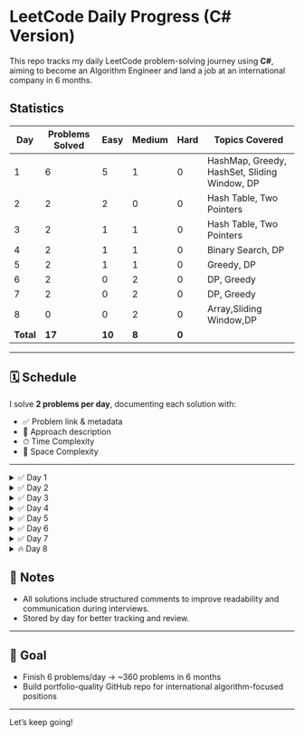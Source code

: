 # LeetCode Daily Progress (C# Version)

This repo tracks my daily LeetCode problem-solving journey using **C#**, aiming to become an Algorithm Engineer and land a job at an international company in 6 months.

## Statistics

| Day  | Problems Solved | Easy | Medium | Hard | Topics Covered                        |
|------|-----------------|------|--------|------|----------------------------------------|
| 1    | 6               | 5    | 1      | 0    | HashMap, Greedy, HashSet, Sliding Window, DP |
| 2    | 2               | 2    | 0      | 0    | Hash Table, Two Pointers               |
| 3    | 2               | 1    | 1      | 0    | Hash Table, Two Pointers               |
| 4    | 2               | 1    | 1      | 0    | Binary Search, DP                      |
| 5    | 2               | 1    | 1      | 0    | Greedy, DP                             |
| 6    | 2               | 0    | 2      | 0    | DP, Greedy                             |
| 7    | 2              | 0    | 2      | 0    | DP, Greedy    
| 8    | 0              | 0    | 2      | 0    | Array,Sliding Window,DP                             |
| **Total** | **17**      | **10** | **8**  | **0** |                                        |

---

## 🗓 Schedule
I solve **2 problems per day**, documenting each solution with:
- ✅ Problem link & metadata
- 🧠 Approach description
- ⏱ Time Complexity
- 🧠 Space Complexity

---

<details>
  <summary>✅ Day 1 </summary>

  - [x] [1. Two Sum](https://leetcode.com/problems/two-sum/) — Easy — HashMap
  - [x] [121. Best Time to Buy and Sell Stock](https://leetcode.com/problems/best-time-to-buy-and-sell-stock/) — Easy — Greedy
  - [x] [242. Valid Anagram](https://leetcode.com/problems/valid-anagram/) — Easy — Hash Table
  - [x] [217. Contains Duplicate](https://leetcode.com/problems/contains-duplicate/) — Easy — HashSet
  - [x] [3. Longest Substring Without Repeating Characters](https://leetcode.com/problems/longest-substring-without-repeating-characters/) — Medium — Sliding Window
  - [x] [53. Maximum Subarray](https://leetcode.com/problems/maximum-subarray/) — Easy — Dynamic Programming
</details>

<details>
  <summary>✅ Day 2 </summary>

  - [x] [350. Intersection of Two Arrays II](https://leetcode.com/problems/intersection-of-two-arrays-ii/) — Easy — Hash Table
  - [x] [125. Valid Palindrome](https://leetcode.com/problems/valid-palindrome/) — Easy — Two Pointers
</details>

<details>
  <summary>✅ Day 3 </summary>

  - [x]  [0139. Word Break](https://leetcode.com/problems/word-break/) — Medium — Hash Table
  - [x]  [0169. Majority Element](https://leetcode.com/problems/majority-element) — Easy — Two Pointers
</details>

<details>
  <summary>✅ Day 4 </summary>

  - [x]  [0704. Binary Search](https://leetcode.com/problems/binary-search/) — Easy — Binary Search
  - [x] [0198. House Robber](https://leetcode.com/problems/house-robber) — Medium — Dynamic Programming
</details>

<details>
  <summary>✅ Day 5 </summary>

  - [x]   [0122. Best Time to Buy and Sell Stock II](https://leetcode.com/problems/binary-search/) — Easy — Binary Search
  - [x] [0198. House Robber](https://leetcode.com/problems/house-robber) — Medium — Dynamic Programming
</details>

<details>
  <summary>✅ Day 6 </summary>

  - [x] [0055. Jump Game](https://leetcode.com/problems/jump-game) — Medium — Greedy / DP
  - [x]  [0062. Unique Paths](https://leetcode.com/problems/unique-paths/) — Medium — Dynamic Programming
</details>

<details>
  <summary> ✅ Day 7 </summary>

  - [x] [0064. Minimum Path Sum](https://leetcode.com/problems/minimum-path-sum) — Medium — Dynamic Programming , Array , Martix
  - [x] [416. Partition Equal Subset Sum](https://leetcode.com/problems/partition-equal-subset-sum/) — Medium — Dynamic Programming , Array
</details>

<details>
  <summary> 🔥 Day 8 </summary>

  - [] [209. Minimum Size Subarray Sum](https://leetcode.com/problems/minimum-size-subarray-sum) — Medium — 	Array / Sliding Window
  - []  [213. House Robber II](https://leetcode.com/problems/house-robber-ii/) — Medium — Dynamic Programming 
</details>

## 📌 Notes
- All solutions include structured comments to improve readability and communication during interviews.
- Stored by day for better tracking and review.

---

## 🎯 Goal
- Finish 6 problems/day → ~360 problems in 6 months
- Build portfolio-quality GitHub repo for international algorithm-focused positions

---


Let’s keep going!
